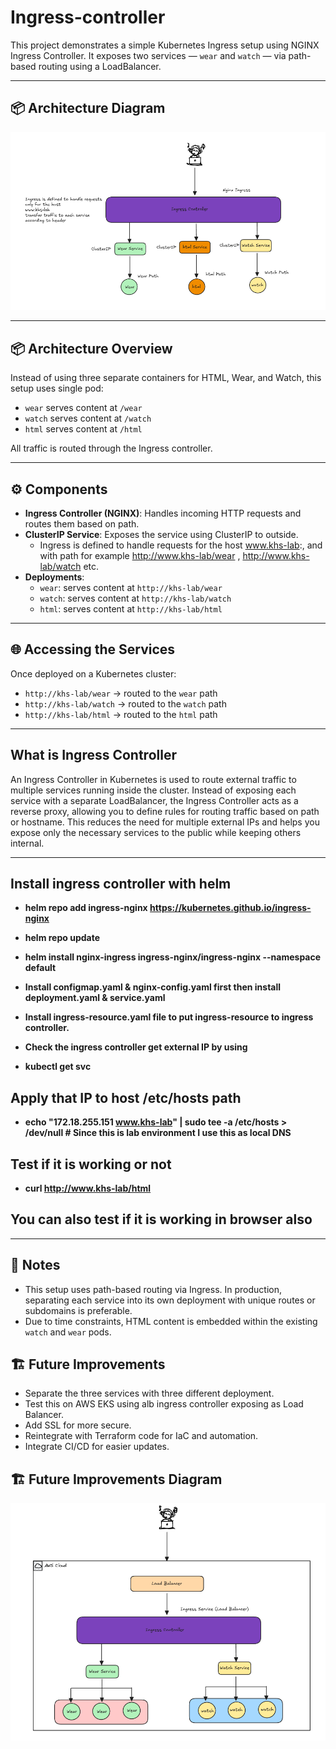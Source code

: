 # Ingress-controller
This project demonstrates a simple Kubernetes Ingress setup using NGINX Ingress Controller. It exposes two services — `wear` and `watch` — via path-based routing using a LoadBalancer.

---
## 📦 Architecture Diagram

![Architecture](https://github.com/KHS-cpu/ingress-controller/blob/main/ingress%20controller.png)

---

## 📦 Architecture Overview

Instead of using three separate containers for HTML, Wear, and Watch, this setup uses single pod:
- `wear` serves content at `/wear`
- `watch` serves content at `/watch`
- `html` serves content at `/html`

All traffic is routed through the Ingress controller.

---

## ⚙️ Components

- **Ingress Controller (NGINX)**: Handles incoming HTTP requests and routes them based on path.
- **ClusterIP Service**: Exposes the service using ClusterIP to outside.
  - Ingress is defined to handle requests for the host www.khs-lab:, and with path for example http://www.khs-lab/wear , http://www.khs-lab/watch etc.
- **Deployments**:
  - `wear`: serves content at `http://khs-lab/wear`
  - `watch`: serves content at `http://khs-lab/watch`
  - `html`: serves content at `http://khs-lab/html`

---

## 🌐 Accessing the Services

Once deployed on a Kubernetes cluster:

- `http://khs-lab/wear` → routed to the `wear` path
- `http://khs-lab/watch` → routed to the `watch` path
- `http://khs-lab/html` → routed to the `html` path

---

## What is Ingress Controller
An Ingress Controller in Kubernetes is used to route external traffic to multiple services running inside the cluster. Instead of exposing each service with a separate LoadBalancer, the Ingress Controller acts as a reverse proxy, allowing you to define rules for routing traffic based on path or hostname. This reduces the need for multiple external IPs and helps you expose only the necessary services to the public while keeping others internal.

---

## Install ingress controller with helm
- **helm repo add ingress-nginx https://kubernetes.github.io/ingress-nginx**
- **helm repo update**
- **helm install nginx-ingress ingress-nginx/ingress-nginx --namespace default**

- **Install configmap.yaml & nginx-config.yaml first then install deployment.yaml & service.yaml**
- **Install ingress-resource.yaml file to put ingress-resource to ingress controller.**
- **Check the ingress controller get external IP by using**
- **kubectl get svc**

## Apply that IP to host /etc/hosts path
- **echo "172.18.255.151 www.khs-lab" | sudo tee -a /etc/hosts > /dev/null  # Since this is lab environment I use this as local DNS**

## Test if it is working or not
- **curl http://www.khs-lab/html**

## You can also test if it is working in browser also

---

## 🚧 Notes

- This setup uses path-based routing via Ingress. In production, separating each service into its own deployment with unique routes or subdomains is preferable.
- Due to time constraints, HTML content is embedded within the existing `watch` and `wear` pods.

## 🏗️ Future Improvements

- Separate the three services with three different deployment.
- Test this on AWS EKS using alb ingress controller exposing as Load Balancer.
- Add SSL for more secure.
- Reintegrate with Terraform code for IaC and automation.
- Integrate CI/CD for easier updates.

## 🏗️ Future Improvements Diagram

![Architecture](https://github.com/KHS-cpu/ingress-controller/blob/main/future-ingress-controller.png)

